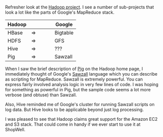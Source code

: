 Refresher look at the [Hadoop project](http://hadoop.apache.org/).  I see a
number of sub-projects that look a lot like the parts of Google's MapReduce
stack.

<div class="table-wrapper">
<table class="centered-triplet">
    <thead>
        <tr><th>Hadoop</th><th style="width: 33%"></th><th>Google</th></tr>
    </thead>
    <tbody>
        <tr><td>HBase</td><td>&DoubleRightArrow;</td><td>Bigtable</td></tr>
        <tr><td>HDFS</td><td>&DoubleRightArrow;</td><td>GFS</td></tr>
        <tr><td>Hive</td><td>&DoubleRightArrow;</td><td>???</td></tr>
        <tr><td>Pig</td><td>&DoubleRightArrow;</td><td>Sawzall</td></tr>
    </tbody>
</table>
</div>

When I saw the brief description of [Pig](http://hadoop.apache.org/pig/) on
the Hadoop home page, I immediately thought of Google's
[Sawzall](http://labs.google.com/papers/sawzall.html) language which you can
describe as scripting for MapReduce.  Sawzall is extremely powerful.  You can
express fairly involved analysis logic in very few lines of code.  I was hoping
for something as powerful in Pig, but the sample code seems a lot more verbose
(and obtuse) than Sawzall.

Also, Hive reminded me of Google's cluster for running Sawzall scripts on log
data.  But Hive looks to be applicable beyond just log processing.

I was pleased to see that Hadoop claims great support for the Amazon EC2 and S3
stack.  That could come in handy if we ever start to use it at ShopWell.
